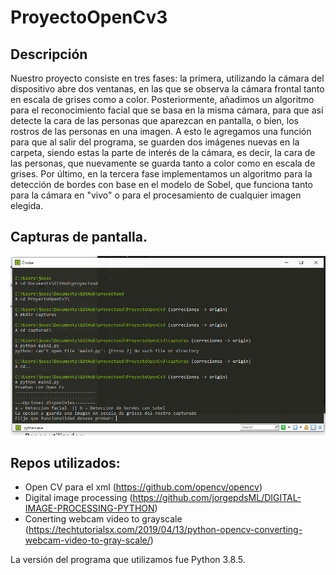 # ProyectoOpenCv3

## Descripción
Nuestro proyecto consiste en tres fases: la primera, utilizando la cámara del dispositivo abre dos ventanas, en las que se observa la cámara frontal tanto en escala de grises como a color. Posteriormente, añadimos un algoritmo para el reconocimiento facial que se basa en la misma cámara, para que así detecte la cara de las personas que aparezcan en pantalla, o bien, los rostros de las personas en una imagen. A esto le agregamos una función para que al salir del programa, se guarden dos imágenes nuevas en la carpeta, siendo estas la parte de interés de la cámara, es decir, la cara de las personas, que nuevamente se guarda tanto a color como en escala de grises. Por último, en la tercera fase implementamos un algoritmo para la detección de bordes con base en el modelo de Sobel, que funciona tanto para la cámara en "vivo" o para el procesamiento de cualquier imagen elegida. 

## Capturas de pantalla.

![imagen del menu](/capturas/ssmenu.png)

## Repos utilizados:
- Open CV para el xml (https://github.com/opencv/opencv)
- Digital image processing (https://github.com/jorgepdsML/DIGITAL-IMAGE-PROCESSING-PYTHON)
- Conerting webcam video to grayscale (https://techtutorialsx.com/2019/04/13/python-opencv-converting-webcam-video-to-gray-scale/)

La versión del programa que utilizamos fue Python 3.8.5.


